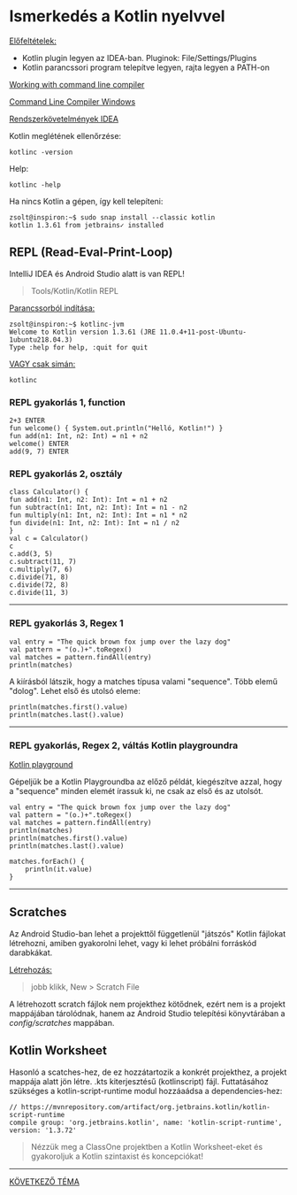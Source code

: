 # Ismerkedés a Kotlin nyelvvel

<u>Előfeltételek:</u>

* Kotlin plugin legyen az IDEA-ban. Pluginok: File/Settings/Plugins
* Kotlin parancssori program telepítve legyen, rajta legyen a PATH-on 

[Working with command line compiler](https://kotlinlang.org/docs/tutorials/command-line.html)

[Command Line Compiler Windows](https://downlinko.com/download-install-kotlin-windows.html)

[Rendszerkövetelmények IDEA](https://www.jetbrains.com/help/idea/installation-guide.html)


Kotlin meglétének ellenőrzése: 

    kotlinc -version

Help: 

    kotlinc -help


Ha nincs Kotlin a gépen, így kell telepíteni:

    zsolt@inspiron:~$ sudo snap install --classic kotlin
    kotlin 1.3.61 from jetbrains✓ installed


## REPL (Read-Eval-Print-Loop)

IntelliJ IDEA és Android Studio alatt is van REPL!
> Tools/Kotlin/Kotlin REPL


<u>Parancssorból indítása:</u>

    zsolt@inspiron:~$ kotlinc-jvm
    Welcome to Kotlin version 1.3.61 (JRE 11.0.4+11-post-Ubuntu-1ubuntu218.04.3)
    Type :help for help, :quit for quit


<u>VAGY csak simán:</u>

    kotlinc


### REPL gyakorlás 1, function

    2+3 ENTER
    fun welcome() { System.out.println("Helló, Kotlin!") }
    fun add(n1: Int, n2: Int) = n1 + n2
    welcome() ENTER
    add(9, 7) ENTER


### REPL gyakorlás 2, osztály

    class Calculator() {
    fun add(n1: Int, n2: Int): Int = n1 + n2
    fun subtract(n1: Int, n2: Int): Int = n1 - n2
    fun multiply(n1: Int, n2: Int): Int = n1 * n2
    fun divide(n1: Int, n2: Int): Int = n1 / n2
    }
    val c = Calculator()
    c
    c.add(3, 5)
    c.subtract(11, 7)
    c.multiply(7, 6)
    c.divide(71, 8)
    c.divide(72, 8)
    c.divide(11, 3)

---

### REPL gyakorlás 3, Regex 1

    val entry = "The quick brown fox jump over the lazy dog"
    val pattern = "(o.)+".toRegex()
    val matches = pattern.findAll(entry)
    println(matches)

A kiírásból látszik, hogy a matches típusa valami "sequence".
Több elemű "dolog". Lehet első és utolsó eleme:

    println(matches.first().value)
    println(matches.last().value)

---

### REPL gyakorlás, Regex 2, váltás Kotlin playgroundra

[Kotlin playground](https://play.kotlinlang.org)

Gépeljük be a Kotlin Playgroundba az előző példát, kiegészítve azzal, hogy a "sequence" minden elemét írassuk ki, ne csak az első és az utolsót.

    val entry = "The quick brown fox jump over the lazy dog"
    val pattern = "(o.)+".toRegex()
    val matches = pattern.findAll(entry)
    println(matches)
    println(matches.first().value)
    println(matches.last().value)
        
    matches.forEach() {
        println(it.value)
    }

---

## Scratches

Az Android Studio-ban lehet a projekttől függetlenül "játszós" Kotlin fájlokat létrehozni, amiben gyakorolni lehet, vagy ki lehet próbálni forráskód darabkákat.

<u>Létrehozás:</u>

> jobb klikk, New > Scratch File

A létrehozott scratch fájlok nem projekthez kötődnek, ezért nem is a projekt mappájában tárolódnak, hanem az Android Studio telepítési könyvtárában a *config/scratches* mappában.

## Kotlin Worksheet

Hasonló a scatches-hez, de ez hozzátartozik a konkrét projekthez, a projekt mappája alatt jön létre. .kts kiterjesztésű (kotlinscript) fájl. Futtatásához szükséges a kotlin-script-runtime modul hozzáaádsa a dependencies-hez:

    // https://mvnrepository.com/artifact/org.jetbrains.kotlin/kotlin-script-runtime
    compile group: 'org.jetbrains.kotlin', name: 'kotlin-script-runtime', version: '1.3.72'

> Nézzük meg a ClassOne projektben a Kotlin Worksheet-eket és gyakoroljuk a Kotlin szintaxist és koncepciókat!

---

[KÖVETKEZŐ TÉMA](file:///home/zsolt/Munka/Projects/ProOktatas/topics/elmelet/Kotlin_OOP.md)

